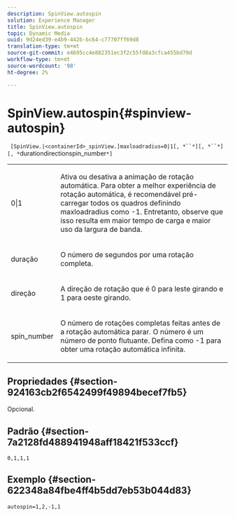 ```yaml
---
description: SpinView.autospin
solution: Experience Manager
title: SpinView.autospin
topic: Dynamic Media
uuid: 9d24ed39-e4b9-442b-bc64-c77707ff69d8
translation-type: tm+mt
source-git-commit: e4695cc4e882351ec3f2c55fd8a3cfca455bd79d
workflow-type: tm+mt
source-wordcount: '98'
ht-degree: 2%

---
```



# SpinView.autospin{#spinview-autospin}

` [SpinView.|<containerId>_spinView.]maxloadradius=0|1[, *``*][, *``*][, *`durationdirectionspin_number`*]`

<table id="table_49FFD1BC53B846F09A6D214BC8C5C3FE"> 
 <tbody> 
  <tr> 
   <td colname="col1"> <p> <span class="codeph"> 0|1</span> </p> </td> 
   <td colname="col2"> <p> Ativa ou desativa a animação de rotação automática. Para obter a melhor experiência de rotação automática, é recomendável pré-carregar todos os quadros definindo <span class="codeph"> maxloadradius</span> como <span class="codeph"> -1</span>. Entretanto, observe que isso resulta em maior tempo de carga e maior uso da largura de banda. </p> </td> 
  </tr> 
  <tr> 
   <td colname="col1"> <p><span class="codeph"><span class="varname"> duração</span></span> </p> </td> 
   <td colname="col2"> <p> O número de segundos por uma rotação completa. </p> </td> 
  </tr> 
  <tr> 
   <td colname="col1"> <p> <span class="codeph"><span class="varname"> direção</span></span> </p> </td> 
   <td colname="col2"> <p> A direção de rotação que é <span class="codeph"> 0</span> para leste girando e <span class="codeph"> 1</span> para oeste girando. </p> </td> 
  </tr> 
  <tr> 
   <td colname="col1"> <p> <span class="codeph"><span class="varname"> spin_number</span></span> </p> </td> 
   <td colname="col2"> <p> O número de rotações completas feitas antes de a rotação automática parar. O número é um número de ponto flutuante. Defina como <span class="codeph"> -1</span> para obter uma rotação automática infinita. </p> </td> 
  </tr> 
 </tbody> 
</table>

## Propriedades {#section-924163cb2f6542499f49894becef7fb5}

Opcional.

## Padrão {#section-7a2128fd488941948aff18421f533ccf}

`0,1,1,1`

## Exemplo {#section-622348a84fbe4ff4b5dd7eb53b044d83}

`autospin=1,2,-1,1`
